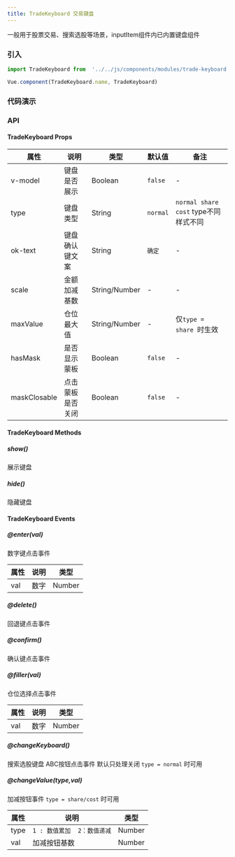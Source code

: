 ```yaml
---
title: TradeKeyboard 交易键盘
---
```


一般用于股票交易、搜索选股等场景，inputItem组件内已内置键盘组件

### 引入

```javascript
import TradeKeyboard from  '../../js/components/modules/trade-keyboard'

Vue.component(TradeKeyboard.name, TradeKeyboard)
```

### 代码演示
<!-- DEMO -->

### API

#### TradeKeyboard Props
|属性 | 说明 | 类型 | 默认值| 备注|
|----|-----|------|------|------|
|v-model|键盘是否展示|Boolean|`false`|-|
|type|键盘类型|String|`normal`|`normal share cost` type不同样式不同|
|ok-text|键盘确认键文案|String|`确定`|-|
|scale|金额加减基数|String/Number|-|-|
|maxValue|仓位最大值|String/Number|-|仅`type = share `时生效|
|hasMask|是否显示蒙板|Boolean|`false`|-|
|maskClosable|点击蒙板是否关闭|Boolean|`false`|-|

#### TradeKeyboard Methods

##### show()
展示键盘

##### hide()
隐藏键盘

#### TradeKeyboard Events

##### @enter(val)
数字键点击事件

属性 | 说明 | 类型
----|-----|------
val     | 数字 | Number

##### @delete()
回退键点击事件

##### @confirm()
确认键点击事件

##### @filler(val)
仓位选择点击事件

属性 | 说明 | 类型
----|-----|------
val     | 数字 | Number

##### @changeKeyboard()
搜索选股键盘 ABC按钮点击事件 默认只处理关闭   `type = normal` 时可用

##### @changeValue(type,val)
加减按钮事件 `type = share/cost` 时可用

属性 | 说明 | 类型
----|-----|------
type    |  `1 : 数值累加  2：数值递减` | Number
val     | 加减按钮基数 | Number
